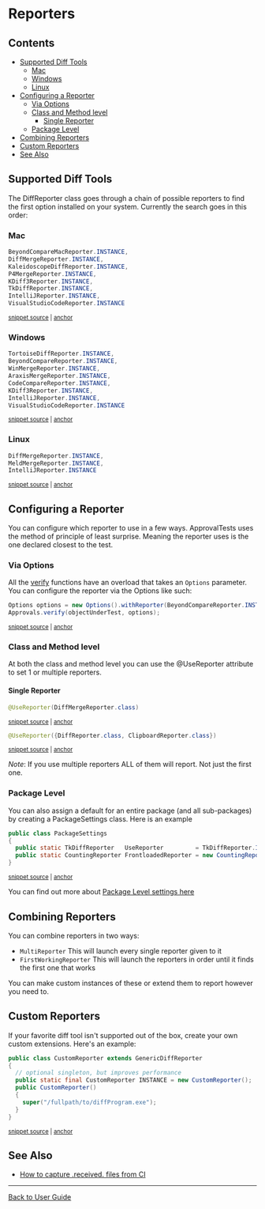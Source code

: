 <a id="top"></a>

# Reporters

<!-- toc -->
## Contents

  * [Supported Diff Tools](#supported-diff-tools)
    * [Mac](#mac)
    * [Windows](#windows)
    * [Linux](#linux)
  * [Configuring a Reporter](#configuring-a-reporter)
    * [Via Options](#via-options)
    * [Class and Method level](#class-and-method-level)
      * [Single Reporter](#single-reporter)
    * [Package Level](#package-level)
  * [Combining Reporters](#combining-reporters)
  * [Custom Reporters](#custom-reporters)
  * [See Also](#see-also)<!-- endToc -->

## Supported Diff Tools

The DiffReporter class goes through a chain of possible reporters to find the first option installed on your system.
Currently the search goes in this order:

### Mac

<!-- snippet: mac_diff_reporters -->
<a id='snippet-mac_diff_reporters'></a>
```java
BeyondCompareMacReporter.INSTANCE,
DiffMergeReporter.INSTANCE,
KaleidoscopeDiffReporter.INSTANCE,
P4MergeReporter.INSTANCE,
KDiff3Reporter.INSTANCE,
TkDiffReporter.INSTANCE,
IntelliJReporter.INSTANCE,
VisualStudioCodeReporter.INSTANCE
```
<sup><a href='/approvaltests/src/main/java/org/approvaltests/reporters/macosx/MacDiffReporter.java#L13-L22' title='Snippet source file'>snippet source</a> | <a href='#snippet-mac_diff_reporters' title='Start of snippet'>anchor</a></sup>
<!-- endSnippet -->


### Windows

<!-- snippet: windows_diff_reporters -->
<a id='snippet-windows_diff_reporters'></a>
```java
TortoiseDiffReporter.INSTANCE,
BeyondCompareReporter.INSTANCE,
WinMergeReporter.INSTANCE,
AraxisMergeReporter.INSTANCE,
CodeCompareReporter.INSTANCE,
KDiff3Reporter.INSTANCE,
IntelliJReporter.INSTANCE,
VisualStudioCodeReporter.INSTANCE
```
<sup><a href='/approvaltests/src/main/java/org/approvaltests/reporters/windows/WindowsDiffReporter.java#L13-L22' title='Snippet source file'>snippet source</a> | <a href='#snippet-windows_diff_reporters' title='Start of snippet'>anchor</a></sup>
<!-- endSnippet -->

### Linux

<!-- snippet: linux_diff_reporters -->
<a id='snippet-linux_diff_reporters'></a>
```java
DiffMergeReporter.INSTANCE,
MeldMergeReporter.INSTANCE,
IntelliJReporter.INSTANCE
```
<sup><a href='/approvaltests/src/main/java/org/approvaltests/reporters/linux/LinuxDiffReporter.java#L13-L17' title='Snippet source file'>snippet source</a> | <a href='#snippet-linux_diff_reporters' title='Start of snippet'>anchor</a></sup>
<!-- endSnippet -->

## Configuring a Reporter

You can configure which reporter to use in a few ways. ApprovalTests uses the method of principle of least surprise. Meaning the reporter uses is the one declared closest to the test. 

### Via Options

All the [verify](./reference/Verify.md) functions have an overload that takes an `Options` parameter. You can configure the reporter via the Options like such:

<!-- snippet: configure_reporter_with_options -->
<a id='snippet-configure_reporter_with_options'></a>
```java
Options options = new Options().withReporter(BeyondCompareReporter.INSTANCE);
Approvals.verify(objectUnderTest, options);
```
<sup><a href='/approvaltests-tests/src/test/java/org/approvaltests/ApprovalsTest.java#L22-L25' title='Snippet source file'>snippet source</a> | <a href='#snippet-configure_reporter_with_options' title='Start of snippet'>anchor</a></sup>
<!-- endSnippet -->

### Class and Method level

At both the class and method level you can use the @UseReporter attribute to set 1 or multiple reporters.

#### Single Reporter
<!-- snippet: use_reporter_single -->
<a id='snippet-use_reporter_single'></a>
```java
@UseReporter(DiffMergeReporter.class)
```
<sup><a href='/approvaltests-tests/src/test/java/org/approvaltests/reporters/GenericDiffReporterTest.java#L20-L22' title='Snippet source file'>snippet source</a> | <a href='#snippet-use_reporter_single' title='Start of snippet'>anchor</a></sup>
<!-- endSnippet -->

<!-- snippet: use_reporter_multiple -->
<a id='snippet-use_reporter_multiple'></a>
```java
@UseReporter({DiffReporter.class, ClipboardReporter.class})
```
<sup><a href='/approvaltests-tests/src/test/java/org/approvaltests/machine_specific_tests/SamplesTest.java#L9-L11' title='Snippet source file'>snippet source</a> | <a href='#snippet-use_reporter_multiple' title='Start of snippet'>anchor</a></sup>
<!-- endSnippet -->

*Note*: If you use multiple reporters ALL of them will report. Not just the first one.

### Package Level

You can also assign a default for an entire package (and all sub-packages) by creating a PackageSettings class. Here is an example  


<!-- snippet: use_reporter_package_settings -->
<a id='snippet-use_reporter_package_settings'></a>
```java
public class PackageSettings
{
  public static TkDiffReporter   UseReporter         = TkDiffReporter.INSTANCE;
  public static CountingReporter FrontloadedReporter = new CountingReporter();
}
```
<sup><a href='/approvaltests-tests/src/test/java/org/approvaltests/packagesettings/PackageSettings.java#L5-L11' title='Snippet source file'>snippet source</a> | <a href='#snippet-use_reporter_package_settings' title='Start of snippet'>anchor</a></sup>
<!-- endSnippet -->

You can find out more about [Package Level settings here](./reference/PackageSettings.md#top)

## Combining Reporters
You can combine reporters in two ways:
* `MultiReporter`
    This will launch every single reporter given to it
* `FirstWorkingReporter`
    This will launch the reporters in order until it finds the first one that works

You can make custom instances of these or extend them to report however you need to.

## Custom Reporters

If your favorite diff tool isn't supported out of the box, create your own custom extensions.
Here's an example:

<!-- snippet: custom_reporter -->
<a id='snippet-custom_reporter'></a>
```java
public class CustomReporter extends GenericDiffReporter
{
  // optional singleton, but improves performance
  public static final CustomReporter INSTANCE = new CustomReporter();
  public CustomReporter()
  {
    super("/fullpath/to/diffProgram.exe");
  }
}
```
<sup><a href='/approvaltests-tests/src/test/java/org/approvaltests/reporters/CustomReporter.java#L3-L13' title='Snippet source file'>snippet source</a> | <a href='#snippet-custom_reporter' title='Start of snippet'>anchor</a></sup>
<!-- endSnippet -->

## See Also
* [How to capture .received. files from CI](how_to/CaptureFilesFromCI.md)

---

[Back to User Guide](README.md#top)
